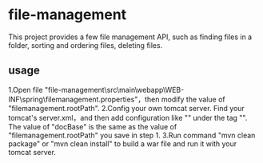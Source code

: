 # file-management
This project provides a few file management API, such as finding files in a folder, sorting and ordering files, deleting files. 

## usage
1.Open file "file-management\src\main\webapp\WEB-INF\spring\filemanagement.properties"，then modify the value of "filemanagement.rootPath".
2.Config your own tomcat server. Find your tomcat's server.xml，and then add configuration like "<Context path='/file-management/files' 
  docBase='F:\FRO-PC\D\fro\测试\图片管理'/>" under the tag "<Host>". The value of "docBase" is the same as the value of "filemanagement.rootPath"
  you save in step 1.
3.Run command "mvn clean package" or "mvn clean install" to build a war file and run it with your tomcat server.
